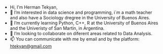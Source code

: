- Hi, I’m Herman Tekyan, 
- 👀 I’m interested in data science and programming, i´m a math teacher and also have a Sociology dregree in the University of Buenos Aires.
- 🌱 I’m currently learning Python, C++, R at the University of Buenos Aires and the Univeristy of San Martin, in Argentina. 
- 💞️ I’m looking to collaborate on diferent areas related to Data Analysis.
- 📫 You can communicate with me by email and by the platform: htekyan@gmail.com


<!---
hertek1/hertek1 is a ✨ special ✨ repository because its `README.md` (this file) appears on your GitHub profile.
You can click the Preview link to take a look at your changes.
--->

